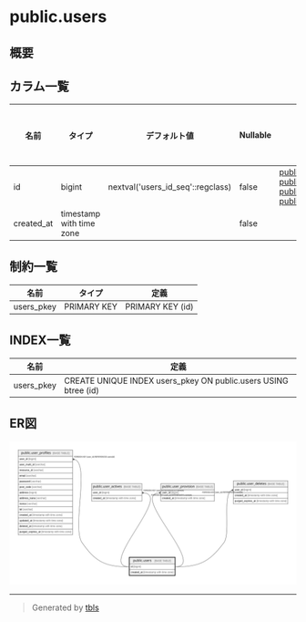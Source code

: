 # public.users

## 概要

## カラム一覧

| 名前 | タイプ | デフォルト値 | Nullable | 子テーブル | 親テーブル | コメント |
| ---- | ------ | ------------ | -------- | ---------- | ---------- | -------- |
| id | bigint | nextval('users_id_seq'::regclass) | false | [public.user_profiles](public.user_profiles.md) [public.user_actives](public.user_actives.md) [public.user_provision](public.user_provision.md) [public.user_deletes](public.user_deletes.md) |  |  |
| created_at | timestamp with time zone |  | false |  |  |  |

## 制約一覧

| 名前 | タイプ | 定義 |
| ---- | ---- | ---------- |
| users_pkey | PRIMARY KEY | PRIMARY KEY (id) |

## INDEX一覧

| 名前 | 定義 |
| ---- | ---------- |
| users_pkey | CREATE UNIQUE INDEX users_pkey ON public.users USING btree (id) |

## ER図

![er](public.users.svg)

---

> Generated by [tbls](https://github.com/k1LoW/tbls)
